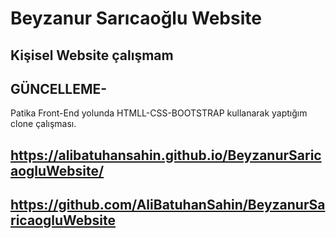 # Beyzanur Sarıcaoğlu Website

## Kişisel Website çalışmam

## GÜNCELLEME-

Patika Front-End yolunda HTMLL-CSS-BOOTSTRAP kullanarak yaptığım clone çalışması.

## https://alibatuhansahin.github.io/BeyzanurSaricaogluWebsite/

## https://github.com/AliBatuhanSahin/BeyzanurSaricaogluWebsite
